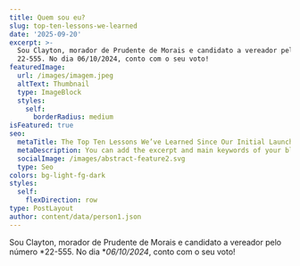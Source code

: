 ```yaml
---
title: Quem sou eu?
slug: top-ten-lessons-we-learned
date: '2025-09-20'
excerpt: >-
  Sou Clayton, morador de Prudente de Morais e candidato a vereador pelo número
  22-555. No dia 06/10/2024, conto com o seu voto!
featuredImage:
  url: /images/imagem.jpeg
  altText: Thumbnail
  type: ImageBlock
  styles:
    self:
      borderRadius: medium
isFeatured: true
seo:
  metaTitle: The Top Ten Lessons We’ve Learned Since Our Initial Launch
  metaDescription: You can add the excerpt and main keywords of your blog post here.
  socialImage: /images/abstract-feature2.svg
  type: Seo
colors: bg-light-fg-dark
styles:
  self:
    flexDirection: row
type: PostLayout
author: content/data/person1.json
---
```

Sou Clayton, morador de Prudente de Morais e candidato a vereador pelo número \*22-555. No dia \**06/10/2024*, conto com o seu voto!
